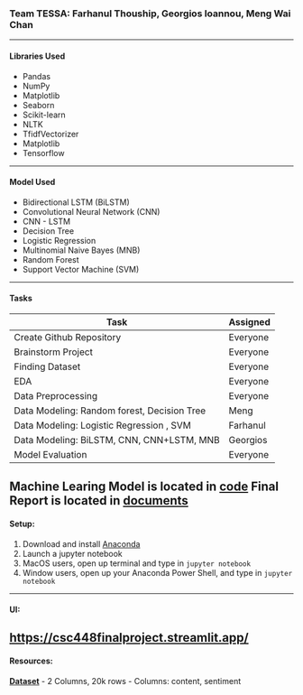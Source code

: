 ### Team TESSA: Farhanul Thouship, Georgios Ioannou, Meng Wai Chan
----

#### Libraries Used
- Pandas
- NumPy
- Matplotlib
- Seaborn
- Scikit-learn
- NLTK
- TfidfVectorizer
- Matplotlib
- Tensorflow

----

#### Model Used
- Bidirectional LSTM (BiLSTM)
- Convolutional Neural Network (CNN)
- CNN - LSTM
- Decision Tree
- Logistic Regression
- Multinomial Naive Bayes (MNB)
- Random Forest
- Support Vector Machine (SVM)

---

#### Tasks

| Task      | Assigned  |
|-----------|-------|
| Create Github Repository  | Everyone  |
| Brainstorm Project        | Everyone  |
| Finding Dataset           | Everyone  |
| EDA                       | Everyone  |
| Data Preprocessing        | Everyone  |
| Data Modeling: Random forest, Decision Tree | Meng  |
| Data Modeling: Logistic Regression , SVM | Farhanul  |
| Data Modeling: BiLSTM, CNN, CNN+LSTM, MNB | Georgios  |
| Model Evaluation |  Everyone  |

Machine Learing Model is located in [code](/code)
Final Report is located in [documents](/documents)
----
#### Setup:
1. Download and install [Anaconda](https://www.anaconda.com/download)
2. Launch a jupyter notebook
3. MacOS users, open up terminal and type in `jupyter notebook`
4. Window users, open up your Anaconda Power Shell, and type in `jupyter notebook`
----
#### UI:
https://csc448finalproject.streamlit.app/
----
#### Resources:
**[Dataset](https://www.kaggle.com/datasets/praveengovi/emotions-dataset-for-nlp)**
    - 2 Columns, 20k rows
    - Columns: content, sentiment
    
